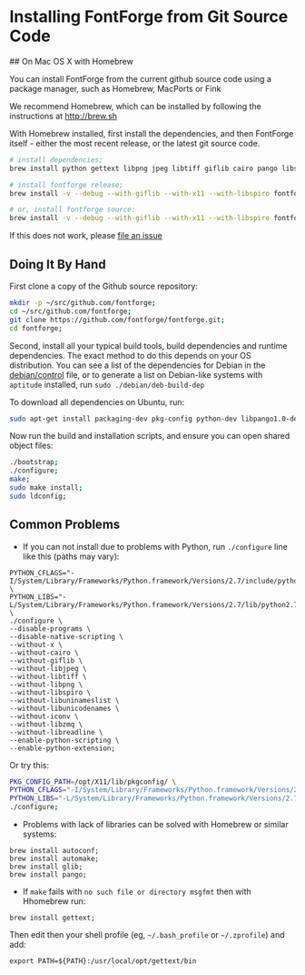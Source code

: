 # Installing FontForge from Git Source Code

## On Mac OS X with Homebrew

You can install FontForge from the current github source code using a package manager, such as Homebrew, MacPorts or Fink

We recommend Homebrew, which can be installed by following the instructions at <http://brew.sh>

With Homebrew installed, first install the dependencies, and then FontForge itself - either the most recent release, or the latest git source code.

```sh
# install dependencies;
brew install python gettext libpng jpeg libtiff giflib cairo pango libspiro czmq fontconfig automake libtool pkg-config glib pango;

# install fontforge release;
brew install -v --debug --with-giflib --with-x11 --with-libspiro fontforge;

# or, install fontforge source:
brew install -v --debug --with-giflib --with-x11 --with-libspiro fontforge  --HEAD;
```

If this does not work, please [file an issue](When_Things_Go_Wrong_With_Fontforge_Itself)

## Doing It By Hand

First clone a copy of the Github source repository:

```sh
mkdir -p ~/src/github.com/fontforge;
cd ~/src/github.com/fontforge;
git clone https://github.com/fontforge/fontforge.git;
cd fontforge;
```

Second, install all your typical build tools, build dependencies and runtime dependencies. 
The exact method to do this depends on your OS distribution.
You can see a list of the dependencies for Debian in the [debian/control](https://github.com/fontforge/fontforge/blob/master/debian/control) file, or to generate a list on Debian-like systems with `aptitude` installed, run `sudo ./debian/deb-build-dep`

To download all dependencies on Ubuntu, run:

```sh
sudo apt-get install packaging-dev pkg-config python-dev libpango1.0-dev libglib2.0-dev libxml2-dev giflib-dbg libjpeg-dev libtiff-dev uthash-dev libspiro-dev;
```

Now run the build and installation scripts, and ensure you can open shared object files:

```sh
./bootstrap;
./configure;
make;
sudo make install;
sudo ldconfig;
```

## Common Problems

* If you can not install due to problems with Python, run ```./configure``` line like this (paths may vary):
```
PYTHON_CFLAGS="-I/System/Library/Frameworks/Python.framework/Versions/2.7/include/python2.7" \
PYTHON_LIBS="-L/System/Library/Frameworks/Python.framework/Versions/2.7/lib/python2.7/config" \
./configure \
--disable-programs \
--disable-native-scripting \
--without-x \
--without-cairo \
--without-giflib \
--without-libjpeg \
--without-libtiff \
--without-libpng \
--without-libspiro \
--without-libuninameslist \
--without-libunicodenames \
--without-iconv \
--without-libzmq \
--without-libreadline \
--enable-python-scripting \
--enable-python-extension;
```
Or try this:
```sh
PKG_CONFIG_PATH=/opt/X11/lib/pkgconfig/ \
PYTHON_CFLAGS="-I/System/Library/Frameworks/Python.framework/Versions/2.7/include/python2.7" \
PYTHON_LIBS="-L/System/Library/Frameworks/Python.framework/Versions/2.7/lib/python2.7/config" \
./configure;
```

* Problems with lack of libraries can be solved with Homebrew or similar systems:
```
brew install autoconf;
brew install automake;
brew install glib;
brew install pango;
```

* If `make` fails with `no such file or directory msgfmt` then with Hhomebrew run:
```
brew install gettext;
```
Then edit then your shell profile (eg, `~/.bash_profile` or `~/.zprofile`) and add:
```
export PATH=${PATH}:/usr/local/opt/gettext/bin
```
